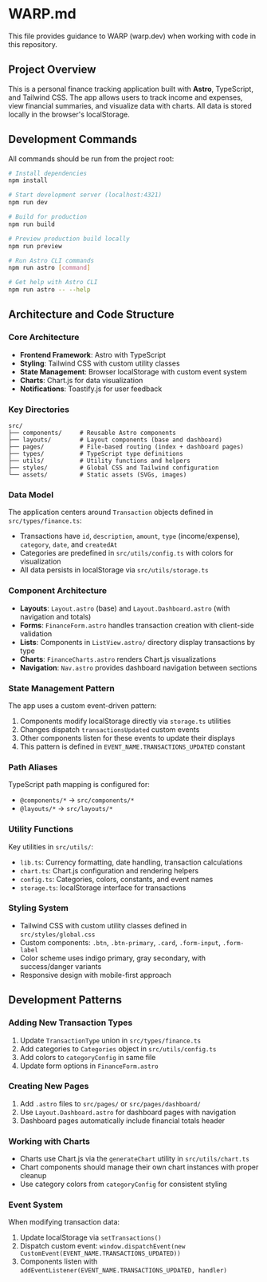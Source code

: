 # WARP.md

This file provides guidance to WARP (warp.dev) when working with code in this repository.

## Project Overview

This is a personal finance tracking application built with **Astro**, TypeScript, and Tailwind CSS. The app allows users to track income and expenses, view financial summaries, and visualize data with charts. All data is stored locally in the browser's localStorage.

## Development Commands

All commands should be run from the project root:

```bash
# Install dependencies
npm install

# Start development server (localhost:4321)
npm run dev

# Build for production
npm run build

# Preview production build locally
npm run preview

# Run Astro CLI commands
npm run astro [command]

# Get help with Astro CLI
npm run astro -- --help
```

## Architecture and Code Structure

### Core Architecture
- **Frontend Framework**: Astro with TypeScript
- **Styling**: Tailwind CSS with custom utility classes
- **State Management**: Browser localStorage with custom event system
- **Charts**: Chart.js for data visualization
- **Notifications**: Toastify.js for user feedback

### Key Directories
```
src/
├── components/     # Reusable Astro components
├── layouts/        # Layout components (base and dashboard)
├── pages/          # File-based routing (index + dashboard pages)
├── types/          # TypeScript type definitions
├── utils/          # Utility functions and helpers
├── styles/         # Global CSS and Tailwind configuration
└── assets/         # Static assets (SVGs, images)
```

### Data Model
The application centers around `Transaction` objects defined in `src/types/finance.ts`:
- Transactions have `id`, `description`, `amount`, `type` (income/expense), `category`, `date`, and `createdAt`
- Categories are predefined in `src/utils/config.ts` with colors for visualization
- All data persists in localStorage via `src/utils/storage.ts`

### Component Architecture
- **Layouts**: `Layout.astro` (base) and `Layout.Dashboard.astro` (with navigation and totals)
- **Forms**: `FinanceForm.astro` handles transaction creation with client-side validation
- **Lists**: Components in `ListView.astro/` directory display transactions by type
- **Charts**: `FinanceCharts.astro` renders Chart.js visualizations
- **Navigation**: `Nav.astro` provides dashboard navigation between sections

### State Management Pattern
The app uses a custom event-driven pattern:
1. Components modify localStorage directly via `storage.ts` utilities
2. Changes dispatch `transactionsUpdated` custom events
3. Other components listen for these events to update their displays
4. This pattern is defined in `EVENT_NAME.TRANSACTIONS_UPDATED` constant

### Path Aliases
TypeScript path mapping is configured for:
- `@components/*` → `src/components/*`
- `@layouts/*` → `src/layouts/*`

### Utility Functions
Key utilities in `src/utils/`:
- `lib.ts`: Currency formatting, date handling, transaction calculations
- `chart.ts`: Chart.js configuration and rendering helpers
- `config.ts`: Categories, colors, constants, and event names
- `storage.ts`: localStorage interface for transactions

### Styling System
- Tailwind CSS with custom utility classes defined in `src/styles/global.css`
- Custom components: `.btn`, `.btn-primary`, `.card`, `.form-input`, `.form-label`
- Color scheme uses indigo primary, gray secondary, with success/danger variants
- Responsive design with mobile-first approach

## Development Patterns

### Adding New Transaction Types
1. Update `TransactionType` union in `src/types/finance.ts`
2. Add categories to `Categories` object in `src/utils/config.ts`
3. Add colors to `categoryConfig` in same file
4. Update form options in `FinanceForm.astro`

### Creating New Pages
1. Add `.astro` files to `src/pages/` or `src/pages/dashboard/`
2. Use `Layout.Dashboard.astro` for dashboard pages with navigation
3. Dashboard pages automatically include financial totals header

### Working with Charts
- Charts use Chart.js via the `generateChart` utility in `src/utils/chart.ts`
- Chart components should manage their own chart instances with proper cleanup
- Use category colors from `categoryConfig` for consistent styling

### Event System
When modifying transaction data:
1. Update localStorage via `setTransactions()`
2. Dispatch custom event: `window.dispatchEvent(new CustomEvent(EVENT_NAME.TRANSACTIONS_UPDATED))`
3. Components listen with `addEventListener(EVENT_NAME.TRANSACTIONS_UPDATED, handler)`
